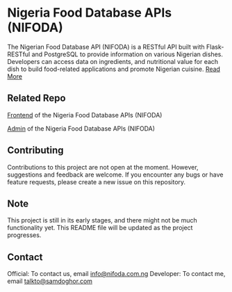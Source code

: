 # Nigeria Food Database APIs (NIFODA)

The Nigerian Food Database API (NIFODA) is a RESTful API built with Flask-RESTful and PostgreSQL to provide information on various Nigerian dishes. Developers can access data on ingredients, and nutritional value for each dish to build food-related applications and promote Nigerian cuisine. [Read More](ABOUT.md)

## Related Repo

[Frontend](https://github.com/samdoghor/ngfood_fe) of the Nigeria Food Database APIs (NIFODA)

[Admin](https://github.com/samdoghor/ng-food-admin) of the Nigeria Food Database APIs (NIFODA)

## Contributing

Contributions to this project are not open at the moment. However, suggestions and feedback are welcome. If you encounter any bugs or have feature requests, please create a new issue on this repository.

## Note

This project is still in its early stages, and there might not be much functionality yet. This README file will be updated as the project progresses.

## Contact

Official: To contact us, email [info@nifoda.com.ng](mailto:info@nifoda.com.ng)
Developer: To contact me, email [talkto@samdoghor.com](mailto:talkto@sadoghor.com)
